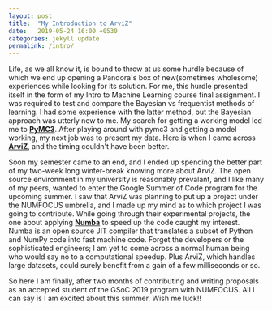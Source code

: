 ```yaml
---
layout: post
title:  "My Introduction to ArviZ"
date:   2019-05-24 16:00 +0530
categories: jekyll update
permalink: /intro/
---
```


Life, as we all know it, is bound to throw at us some hurdle because of which we end up opening a Pandora's box of new(sometimes wholesome) experiences while looking for its solution. For me, this hurdle presented itself in the form of my Intro to Machine Learning course final assignment. I was required to test and compare the Bayesian vs frequentist methods of learning. I had some experience with the latter method, but the Bayesian approach was utterly new to me. My search for getting a working model led me to [**PyMC3**](https://docs.pymc.io/). After playing around with pymc3 and getting a model working, my next job was to present my data. Here is when I came across [**ArviZ**](https://github.com/arviz-devs/arviz), and the timing couldn't have been better. 

Soon my semester came to an end, and I ended up spending the better part of my two-week long winter-break knowing more about ArviZ. The open source environment in my university is reasonably prevalant, and I like many of my peers, wanted to enter the Google Summer of Code program for the upcoming summer. I saw that ArviZ was planning to put up a project under the NUMFOCUS umbrella, and I made up my mind as to which project I was going to contribute. While going through their experimental projects, the one about applying [**Numba**](https://numba.pydata.org/) to speed up the code caught my interest. Numba is an open source JIT compiler that translates a subset of Python and NumPy code into fast machine code. Forget the developers or the sophisticated engineers; I am yet to come across a normal human being who would say no to a computational speedup. Plus ArviZ, which handles large datasets, could surely benefit from a gain of a few milliseconds or so. 

So here I am finally, after two months of contributing and writing proposals as an accepted student of the GSoC 2019 program with NUMFOCUS. All I can say is I am excited about this summer. Wish me luck!!
